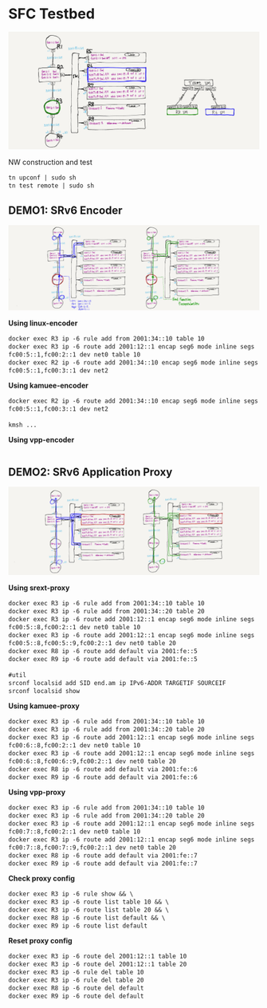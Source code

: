
# SFC Testbed

![](./img/topo.png)

NW construction and test
```
tn upconf | sudo sh
tn test remote | sudo sh
```

## DEMO1: SRv6 Encoder

![](./img/encoder.png)

**Using linux-encoder**
```
docker exec R3 ip -6 rule add from 2001:34::10 table 10
docker exec R3 ip -6 route add 2001:12::1 encap seg6 mode inline segs fc00:5::1,fc00:2::1 dev net0 table 10
docker exec R2 ip -6 route add 2001:34::10 encap seg6 mode inline segs fc00:5::1,fc00:3::1 dev net2
```

**Using kamuee-encoder**
```
docker exec R2 ip -6 route add 2001:34::10 encap seg6 mode inline segs fc00:5::1,fc00:3::1 dev net2

kmsh ...
```

**Using vpp-encoder**
```
```

## DEMO2: SRv6 Application Proxy

![](./img/proxy.png)

**Using srext-proxy**
```
docker exec R3 ip -6 rule add from 2001:34::10 table 10
docker exec R3 ip -6 rule add from 2001:34::20 table 20
docker exec R3 ip -6 route add 2001:12::1 encap seg6 mode inline segs fc00:5::8,fc00:2::1 dev net0 table 10
docker exec R3 ip -6 route add 2001:12::1 encap seg6 mode inline segs fc00:5::8,fc00:5::9,fc00:2::1 dev net0 table 20
docker exec R8 ip -6 route add default via 2001:fe::5
docker exec R9 ip -6 route add default via 2001:fe::5

#util
srconf localsid add SID end.am ip IPv6-ADDR TARGETIF SOURCEIF
srconf localsid show
```

**Using kamuee-proxy**
```
docker exec R3 ip -6 rule add from 2001:34::10 table 10
docker exec R3 ip -6 rule add from 2001:34::20 table 20
docker exec R3 ip -6 route add 2001:12::1 encap seg6 mode inline segs fc00:6::8,fc00:2::1 dev net0 table 10
docker exec R3 ip -6 route add 2001:12::1 encap seg6 mode inline segs fc00:6::8,fc00:6::9,fc00:2::1 dev net0 table 20
docker exec R8 ip -6 route add default via 2001:fe::6
docker exec R9 ip -6 route add default via 2001:fe::6
```

**Using vpp-proxy**
```
docker exec R3 ip -6 rule add from 2001:34::10 table 10
docker exec R3 ip -6 rule add from 2001:34::20 table 20
docker exec R3 ip -6 route add 2001:12::1 encap seg6 mode inline segs fc00:7::8,fc00:2::1 dev net0 table 10
docker exec R3 ip -6 route add 2001:12::1 encap seg6 mode inline segs fc00:7::8,fc00:7::9,fc00:2::1 dev net0 table 20
docker exec R8 ip -6 route add default via 2001:fe::7
docker exec R9 ip -6 route add default via 2001:fe::7
```

**Check proxy config**
```
docker exec R3 ip -6 rule show && \
docker exec R3 ip -6 route list table 10 && \
docker exec R3 ip -6 route list table 20 && \
docker exec R8 ip -6 route list default && \
docker exec R9 ip -6 route list default
```

**Reset proxy config**
```
docker exec R3 ip -6 route del 2001:12::1 table 10
docker exec R3 ip -6 route del 2001:12::1 table 20
docker exec R3 ip -6 rule del table 10
docker exec R3 ip -6 rule del table 20
docker exec R8 ip -6 route del default
docker exec R9 ip -6 route del default
```

